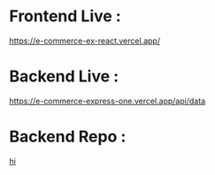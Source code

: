 # Frontend Live : 
https://e-commerce-ex-react.vercel.app/

# Backend Live : 
https://e-commerce-express-one.vercel.app/api/data

# Backend Repo : 
[hi](https://github.com/muhammadayaz77/eCommerce-express)
